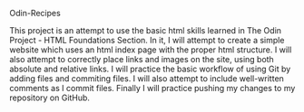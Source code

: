 Odin-Recipes

This project is an attempt to use the basic html skills learned in The Odin Project - HTML Foundations Section. In it, I will attempt to create a simple website which uses an html index page with the proper html structure. I will also attempt to correctly place links and images on the site, using both absolute and relative links. I will practice the basic workflow of using Git by adding files and commiting files. I will also attempt to include well-written comments as I commit files. Finally I will practice pushing my changes to my repository on GitHub.